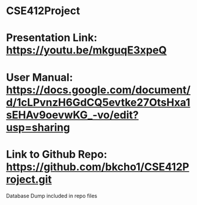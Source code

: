 # CSE412Project
# Presentation Link: https://youtu.be/mkguqE3xpeQ
# User Manual: https://docs.google.com/document/d/1cLPvnzH6GdCQ5evtke27OtsHxa1sEHAv9oevwKG_-vo/edit?usp=sharing
# Link to Github Repo: https://github.com/bkcho1/CSE412Project.git
Database Dump included in repo files
